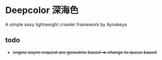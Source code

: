 # Deepcolor 深海色

A simple easy lightweight crawler framework by Aynakeya


## todo

- ~~engine async request are goroutine based => change to queue based~~